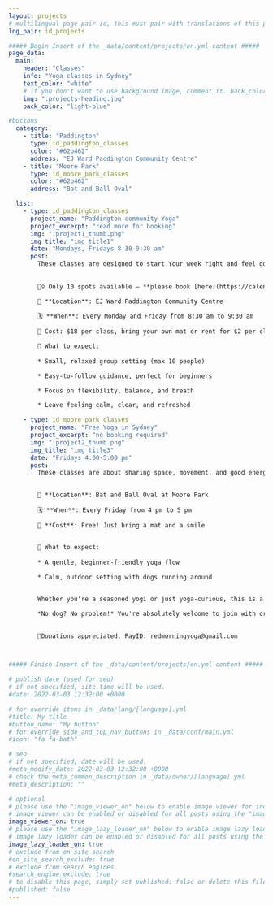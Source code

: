 ```yaml
---
layout: projects
# multilingual page pair id, this must pair with translations of this page. (This name must be unique)
lng_pair: id_projects

##### Begin Insert of the _data/content/projects/en.yml content #####
page_data:
  main:
    header: "Classes"
    info: "Yoga classes in Sydney"
    text_color: "white"
    # if you don't want to use background image, comment it. back_color will be activated.
    img: ":projects-heading.jpg"
    back_color: "light-blue"

#buttons
  category:
    - title: "Paddington"
      type: id_paddington_classes
      color: "#62b462"
      address: "EJ Ward Paddington Community Centre"
    - title: "Moore Park"
      type: id_moore_park_classes
      color: "#62b462"
      address: "Bat and Ball Oval"

  list:
    - type: id_paddington_classes
      project_name: "Paddington community Yoga"
      project_excerpt: "read more for booking"
      img: ":project1_thumb.png"
      img_title: "img title1"
      date: "Mondays, Fridays 8:30-9:30 am"
      post: |
        These classes are designed to start Your week right and feel good in your own skin.
        
        
        🧘‍♀️ Only 10 spots available – **please book [here](https://calendly.com/redmorningyoga/community-yoga-at-paddington-1).**

        📍 **Location**: EJ Ward Paddington Community Centre
        
        🗓️ **When**: Every Monday and Friday from 8:30 am to 9:30 am
        
        💸 Cost: $18 per class, bring your own mat or rent for $2 per class. **First class is free!**

        🌿 What to expect:
        
        * Small, relaxed group setting (max 10 people)

        * Easy-to-follow guidance, perfect for beginners

        * Focus on flexibility, balance, and breath

        * Leave feeling calm, clear, and refreshed

    - type: id_moore_park_classes
      project_name: "Free Yoga in Sydney"
      project_excerpt: "no booking required"
      img: ":project2_thumb.png"
      img_title: "img title3"
      date: "Fridays 4:00-5:00 pm"
      post: |
        These classes are about sharing space, movement, and good energy with your body and pup!
        

        📍 **Location**: Bat and Ball Oval at Moore Park 
        
        🗓️ **When**: Every Friday from 4 pm to 5 pm
        
        💸 **Cost**: Free! Just bring a mat and a smile 

        
        🐾 What to expect:
        
        * A gentle, beginner-friendly yoga flow

        * Calm, outdoor setting with dogs running around


        Whether you're a seasoned yogi or just yoga-curious, this is a light-hearted, community-focused way to unwind with your dog and meet other locals who love         movement and furry companions. All dogs welcome — big, small, sleepy, or silly. 

        *No dog? No problem!* You're absolutely welcome to join with or without a furry friend — it's all about connection and community.

        
        🙏Donations appreciated. PayID: redmorningyoga@gmail.com



##### Finish Insert of the _data/content/projects/en.yml content #####

# publish date (used for seo)
# if not specified, site.time will be used.
#date: 2022-03-03 12:32:00 +0000

# for override items in _data/lang/[language].yml
#title: My title
#button_name: "My button"
# for override side_and_top_nav_buttons in _data/conf/main.yml
#icon: "fa fa-bath"

# seo
# if not specified, date will be used.
#meta_modify_date: 2022-03-03 12:32:00 +0000
# check the meta_common_description in _data/owner/[language].yml
#meta_description: ""

# optional
# please use the "image_viewer_on" below to enable image viewer for individual pages or posts (_posts/ or [language]/_posts folders).
# image viewer can be enabled or disabled for all posts using the "image_viewer_posts: true" setting in _data/conf/main.yml.
image_viewer_on: true
# please use the "image_lazy_loader_on" below to enable image lazy loader for individual pages or posts (_posts/ or [language]/_posts folders).
# image lazy loader can be enabled or disabled for all posts using the "image_lazy_loader_posts: true" setting in _data/conf/main.yml.
image_lazy_loader_on: true
# exclude from on site search
#on_site_search_exclude: true
# exclude from search engines
#search_engine_exclude: true
# to disable this page, simply set published: false or delete this file
#published: false
---
```

